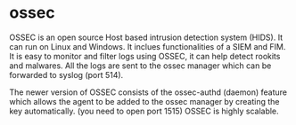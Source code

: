 # ossec
OSSEC is an open source Host based intrusion detection system (HIDS). It can run on Linux and Windows.
It inclues functionalities of a SIEM and FIM. It is easy to monitor and filter logs using OSSEC, it can help detect rookits and malwares. All the logs are sent to the ossec manager which can be forwarded to syslog (port 514).

The newer version of OSSEC consists of the ossec-authd (daemon) feature which allows the agent to be added to the  ossec manager by creating the key automatically. (you need to open port 1515)
OSSEC is highly scalable.
